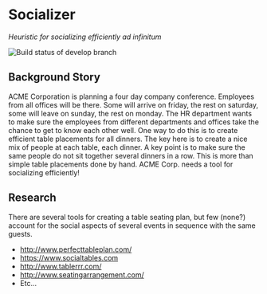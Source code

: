 Socializer
==========

_Heuristic for socializing efficiently ad infinitum_

![Build status of develop branch](https://travis-ci.org/simlun/socializer.svg?branch=develop)


Background Story
----------------

ACME Corporation is planning a four day company conference. Employees from all offices will be there. Some will arrive on friday, the rest on saturday, some will leave on sunday, the rest on monday. The HR department wants to make sure the employees from different departments and offices take the chance to get to know each other well. One way to do this is to create efficient table placements for all dinners. The key here is to create a nice mix of people at each table, each dinner. A key point is to make sure the same people do not sit together several dinners in a row. This is more than simple table placements done by hand. ACME Corp. needs a tool for socializing efficiently!


Research
--------

There are several tools for creating a table seating plan, but few (none?) account for the social aspects of several events in sequence with the same guests.

* http://www.perfecttableplan.com/
* https://www.socialtables.com
* http://www.tablerrr.com/
* http://www.seatingarrangement.com/
* Etc...
